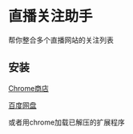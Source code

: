# 直播关注助手

帮你整合多个直播网站的关注列表

## 安装

[Chrome商店](https://chrome.google.com/webstore/detail/kaiofkekiongfpgocmlpomimfnmcnfii)

[百度网盘](http://pan.baidu.com/s/1eQL7USi)

或者用chrome加载已解压的扩展程序
